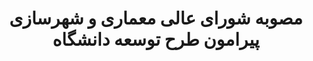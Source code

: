 --- 
published: false 
case: ut 
title: مصوبه شورای عالی معماری و شهرسازی پیرامون طرح توسعه دانشگاه 
slug: ut-mosavabe-tayebie 
startDate: "1398,02,25" 
endDate: "1398,02,25" 
tag: دولت 
mediaType: image 
media: /assets/ut/img/slide-rrk-mosavabe.jpg 
mediaCaption: تصویر مصوبه شورای عالی معماری و شهرسازی 
mediaCaptionUrl: /assets/ut/img/slide-rrk-mosavabe.jpg 
text: "از متن مصوبه:  بر اساس این مصوبه، حقوق مالکانۀ مردم محدودۀ پیرامونی دانشگاه تهران به آن‌ها بازخواهد گشت و کمیسیون‌های ماده ۵ نیز می‌بایست از تصویب و بررسی هرگونه طرح توسعه کالبدیِ دانشگاه‌های واقع در بافت شهری تا ابلاغ دستورالعمل ذکرشده در متن مصوبه، خودداری نمایند."
guestName: عماد
guestEmail: tayebie@yahoo.com
editDate: 1620050905051
postSlug: ut-mosavabe
---